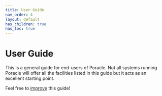 ```yaml
---
title: User Guide
nav_order: 4
layout: default
has_children: true
has_toc: true
---
```


# User Guide

This is a general guide for end-users of Poracle. Not all systems running Poracle will offer all the facilities listed 
in this guide but it acts as an excellent starting point.

Feel free to [improve](../contributing.md) this guide!